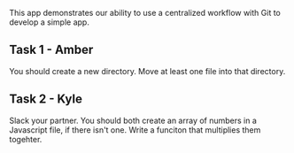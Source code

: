 This app demonstrates our ability to use a centralized workflow with Git to develop a simple app.

## Task 1 - Amber
You should create a new directory. Move at least one file into that directory.

## Task 2 - Kyle
Slack your partner. You should both create an array of numbers in a Javascript file, if there isn't one. Write a funciton that multiplies them togehter.
